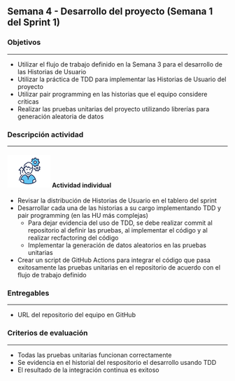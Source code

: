 
## Semana 4 - Desarrollo del proyecto (Semana 1 del Sprint 1)

### Objetivos

---
* Utilizar el flujo de trabajo definido en la Semana 3 para el desarrollo de las Historias de Usuario
* Utilizar la práctica de TDD para implementar las Historias de Usuario del proyecto
* Utilizar pair programming en las historias que el equipo considere críticas
* Realizar las pruebas unitarias del proyecto utilizando librerías para generación aleatoria de datos


### Descripción actividad

---
#### ![](./../../assets/images/individuo.png) Actividad individual

* Revisar la distribución de Historias de Usuario en el tablero del sprint
* Desarrollar cada una de las historias a su cargo implementando TDD y pair programming (en las HU más complejas)
  * Para dejar evidencia del uso de TDD, se debe realizar commit al repositorio al definir las pruebas, al implementar el código y al realizar recfactoring del código 
  * Implementar la generación de datos aleatorios en las pruebas unitarias
* Crear un script de GitHub Actions para integrar el código que pasa exitosamente las pruebas unitarias en el repositorio de acuerdo con el flujo de trabajo definido


### Entregables

---
* URL del repositorio del equipo en GitHub

### Criterios de evaluación

---
* Todas las pruebas unitarias funcionan correctamente
* Se evidencia en el historial del respositorio el desarrollo usando TDD
* El resultado de la integración continua es exitoso
